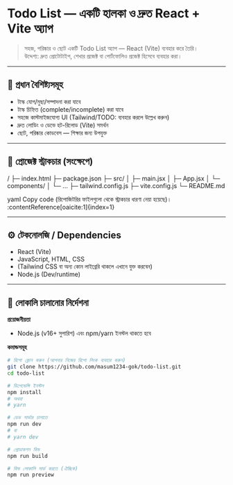 # Todo List — একটি হালকা ও দ্রুত React + Vite অ্যাপ

> সহজ, পরিষ্কার ও ছোট একটি Todo List অ্যাপ — React (Vite) ব্যবহার করে তৈরি।  
> উদ্দেশ্য: দ্রুত প্রোটোটাইপ, শেখার প্রজেক্ট বা পোর্টফোলিও প্রজেক্ট হিসেবে ব্যবহার করা।

---

## 🔖 প্রধান বৈশিষ্ট্যসমূহ
- টাস্ক যোগ/মুছা/সম্পাদনা করা যাবে
- টাস্ক চিহ্নিত (complete/incomplete) করা যাবে
- সহজে কাস্টমাইজযোগ্য UI (Tailwind/TODO: ব্যবহার করলে উল্লেখ করুন)
- দ্রুত লোডিং ও ডেভে হট-রিলোড (Vite) সমর্থন
- ছোট, পরিষ্কার কোডবেস — শিক্ষার জন্য উপযুক্ত

---

## 🧭 প্রোজেক্ট স্ট্রাকচার (সংক্ষেপে)
/
├─ index.html
├─ package.json
├─ src/
│ ├─ main.jsx
│ ├─ App.jsx
│ └─ components/
│ └─ ...
├─ tailwind.config.js
├─ vite.config.js
└─ README.md

yaml
Copy code
(রিপোজিটরির ফাইলগুলো থেকে স্ট্রাকচার ধারণা নেয়া হয়েছে)। :contentReference[oaicite:1]{index=1}

---

## ⚙️ টেকনোলজি / Dependencies
- React (Vite)
- JavaScript, HTML, CSS
- (Tailwind CSS বা অন্য কোন লাইব্রেরি থাকলে এখানে যুক্ত করবেন)
- Node.js (Dev/runtime)

---

## 🚀 লোকালি চালানোর নির্দেশনা

**প্রয়োজনীয়তা**  
- Node.js (v16+ সুপারিশ) এবং npm/yarn ইনস্টল থাকতে হবে

**কমান্ডসমূহ**
```bash
# রিপো ক্লোন করুন (আপনার নিজের রিপো লিংক ব্যবহার করুন)
git clone https://github.com/masum1234-gok/todo-list.git
cd todo-list

# ডিপেন্ডেন্সি ইনস্টল
npm install
# অথবা
# yarn

# ডেভ সার্ভার চালাতে
npm run dev
# বা
# yarn dev

# প্রোডাকশন বিল্ড
npm run build

# বিল্ড লোকালি সার্ভ করতে (ঐচ্ছিক)
npm run preview
